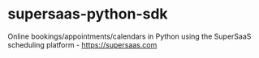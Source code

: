 # supersaas-python-sdk
Online bookings/appointments/calendars in Python using the SuperSaaS scheduling platform - https://supersaas.com

